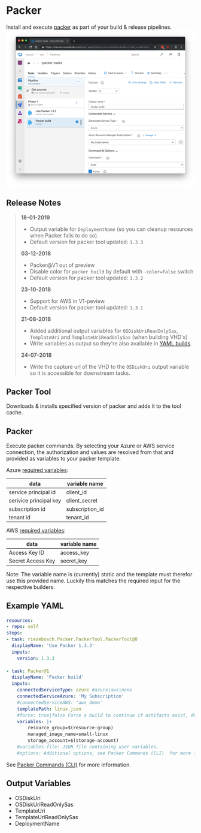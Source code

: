 # Packer

Install and execute [packer](https://packer.io) as part of your build & release pipelines.
![preview](screenshots/preview.png)

## Release Notes

> **18-01-2019**
> * Output variable for `DeploymentName` (so you can cleanup resources when Packer fails to do so).
> * Default version for packer tool updated: `1.3.3`
>
> **03-12-2018**
> * Packer@V1 out of preview
> * Disable color for `packer build` by default with `-color=false` switch
> * Default version for packer tool updated: `1.3.2`
> 
> **23-10-2018**
> * Support for AWS in V1-peview.
> * Default version for packer tool updated: `1.3.1`
>
> **21-08-2018**
> * Added additional output variables for `OSDiskUriReadOnlySas`, `TemplateUri` and `TemplateUriReadOnlySas` (when building VHD's)
> * Write variables as output so they're also available in [YAML builds](https://github.com/Microsoft/vsts-agent/blob/master/docs/preview/yamlgettingstarted-outputvariables.md).
> 
> **24-07-2018**
> * Write the capture url of the VHD to the `OSDiskUri` output variable so it is accessible for downstream tasks.

## Packer Tool

Downloads & installs specified version of packer and adds it to the tool cache.

## Packer

Execute packer commands. By selecting your Azure or AWS service connection, the authorization and values are resolved from that and provided as variables to your packer template.

Azure [required variables](https://www.packer.io/docs/builders/azure.html#required-):

data                    | variable name
------------------------|--------------
service principal id    | client_id
serivice principal key  | client_secret
subscription id         | subscription_id
tenant id               | tenant_id

AWS [required variables](https://www.packer.io/docs/builders/amazon.html#static-credentials):

data                    | variable name
------------------------|--------------
Access Key ID           | access_key
Secret Access Key       | secret_key

Note: The variable name is (currently) static and the template must therefor use this provided name. Luckily this matches the required input for the respective builders.

## Example YAML

```yaml
resources:
- repo: self
steps:
- task: riezebosch.Packer.PackerTool.PackerTool@0
  displayName: 'Use Packer 1.3.3'
  inputs:
    version: 1.3.3

- task: Packer@1
  displayName: 'Packer build'
  inputs:
    connectedServiceType: azure #azure|aws|none
    connectedServiceAzure: 'My Subscription'
    #connectedServiceAWS: 'aws demo'
    templatePath: linux.json
    #force: true|false Force a build to continue if artifacts exist, deletes existing artifacts
    variables: |+
        resource_group=$(resource-group)
        managed_image_name=small-linux
        storage_account=$(storage-account)
    #variables-file: JSON file containing user variables.
    #options: Additional options, see Packer Commands (CLI)  for more information.
```

See [Packer Commands (CLI)](https://www.packer.io/docs/commands/index.html) for more information.

## Output Variables

* OSDiskUri
* OSDiskUriReadOnlySas
* TemplateUri
* TemplateUriReadOnlySas
* DeploymentName
